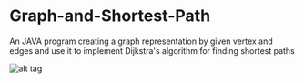 # Graph-and-Shortest-Path
An JAVA program creating a graph representation by given vertex and edges and use it to implement Dijkstra's algorithm for finding shortest paths


![alt tag](https://cloud.githubusercontent.com/assets/10392539/18156843/33e7373c-6fce-11e6-93d2-51e5249511db.gif)

